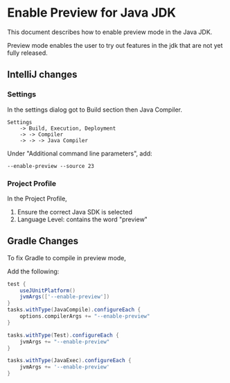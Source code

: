 Enable Preview for Java JDK
============================

This document describes how to enable 
preview mode in the Java JDK. 

Preview mode enables the user 
to try out features in the jdk that 
are not yet fully released. 



## IntelliJ changes

### Settings

In the settings dialog got 
to Build section then Java Compiler. 

```declarative
Settings    
    -> Build, Execution, Deployment
    -> -> Compiler
    -> -> -> Java Compiler
```

Under 
"Additional command line parameters", 
add:

```declarative
--enable-preview --source 23
```

### Project Profile

In the Project Profile, 

1. Ensure the correct Java SDK is selected
2. Language Level: contains the word "preview"

## Gradle Changes

To fix Gradle to compile in preview mode, 

Add the following: 

```groovy
test {
    useJUnitPlatform()
    jvmArgs(['--enable-preview'])
}
tasks.withType(JavaCompile).configureEach {
    options.compilerArgs += "--enable-preview"
}

tasks.withType(Test).configureEach {
    jvmArgs += "--enable-preview"
}

tasks.withType(JavaExec).configureEach {
    jvmArgs += '--enable-preview'
}

```